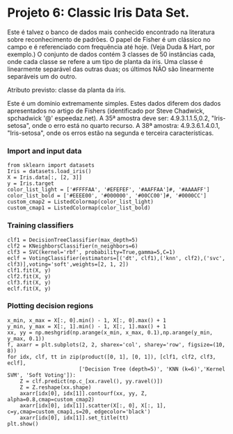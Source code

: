 # Projeto 6: Classic Iris Data Set.

Este é talvez o banco de dados mais conhecido encontrado na literatura sobre reconhecimento de padrões. O papel de Fisher é um clássico
no campo e é referenciado com frequência até hoje. (Veja Duda & Hart, por exemplo.) O conjunto de dados contém 3 classes de 50 instâncias
cada, onde cada classe se refere a um tipo de planta da íris. Uma classe é linearmente separável das outras duas; os últimos 
NÃO são linearmente separáveis um do outro.

Atributo previsto: classe da planta da íris.

Este é um domínio extremamente simples.
Estes dados diferem dos dados apresentados no artigo de Fishers (identificado por Steve Chadwick, spchadwick '@' espeedaz.net). 
A 35ª amostra deve ser: 4.9.3.1.1.5,0.2, "Iris-setosa", onde o erro está no quarto recurso. A 38ª amostra: 4.9.3.6.1.4.0.1, "Iris-setosa", onde os erros estão na segunda e terceira características.

### Import and input data

```{python, cache=FALSE, message=FALSE, warning=FALSE}
from sklearn import datasets
Iris = datasets.load_iris()
X = Iris.data[:, [2, 3]]
y = Iris.target
color_list_light = ['#FFFFAA', '#EFEFEF', '#AAFFAA']#, '#AAAAFF']
color_list_bold = ['#EEEE00', '#000000', '#00CC00']#, '#0000CC']
custom_cmap2 = ListedColormap(color_list_light)
custom_cmap1 = ListedColormap(color_list_bold)
```

### Training classifiers
```{python, cache=FALSE, message=FALSE, warning=FALSE}
clf1 = DecisionTreeClassifier(max_depth=5)
clf2 = KNeighborsClassifier(n_neighbors=6)
clf3 = SVC(kernel='rbf', probability=True,gamma=5,C=1)
eclf = VotingClassifier(estimators=[('dt', clf1),('knn', clf2),('svc', clf3)],voting='soft',weights=[2, 1, 2])
clf1.fit(X, y)
clf2.fit(X, y)
clf3.fit(X, y)
eclf.fit(X, y)
```

### Plotting decision regions
```{python, cache=FALSE, message=FALSE, warning=FALSE}
x_min, x_max = X[:, 0].min() - 1, X[:, 0].max() + 1
y_min, y_max = X[:, 1].min() - 1, X[:, 1].max() + 1
xx, yy = np.meshgrid(np.arange(x_min, x_max, 0.1),np.arange(y_min, y_max, 0.1))
f, axarr = plt.subplots(2, 2, sharex='col', sharey='row', figsize=(10, 8))
for idx, clf, tt in zip(product([0, 1], [0, 1]), [clf1, clf2, clf3, eclf], 
                       ['Decision Tree (depth=5)', 'KNN (k=6)','Kernel SVM', 'Soft Voting']):
    Z = clf.predict(np.c_[xx.ravel(), yy.ravel()])
    Z = Z.reshape(xx.shape)
    axarr[idx[0], idx[1]].contourf(xx, yy, Z, alpha=0.8,cmap=custom_cmap2)
    axarr[idx[0], idx[1]].scatter(X[:, 0], X[:, 1], c=y,cmap=custom_cmap1,s=20, edgecolor='black')
    axarr[idx[0], idx[1]].set_title(tt)
plt.show()
```
